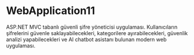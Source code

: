 # WebApplication11
ASP.NET MVC tabanlı güvenli şifre yöneticisi uygulaması. Kullanıcıların şifrelerini güvenle saklayabilecekleri, kategorilere ayırabilecekleri, güvenlik analizi yapabilecekleri ve AI chatbot asistanı bulunan modern web uygulaması.
